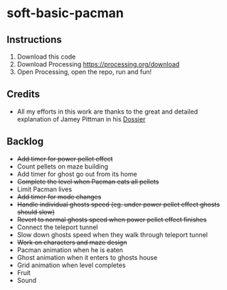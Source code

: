 # soft-basic-pacman

## Instructions

1. Download this code
2. Download Processing https://processing.org/download
3. Open Processing, open the repo, run and fun!


## Credits

 - All my efforts in this work are thanks to the great and detailed explanation of Jamey Pittman in his <a href="https://www.gamasutra.com/view/feature/3938/the_pacman_dossier.php?print=1" target="_blank">Dossier</a>


## Backlog

- ~~Add timer for power pellet effect~~
- Count pellets on maze building
- Add timer for ghost go out from its home
- ~~Complete the level when Pacman eats all pellets~~
- Limit Pacman lives
- ~~Add timer for mode changes~~
- ~~Handle individual ghosts speed (eg. under power pellet effect ghosts should slow)~~
- ~~Revert to normal ghosts speed when power pellet effect finishes~~
- Connect the teleport tunnel
- Slow down ghosts speed when they walk through teleport tunnel
- ~~Work on characters and maze design~~
- Pacman animation when he is eaten
- Ghost animation when it enters to ghosts house
- Grid animation when level completes
- Fruit
- Sound

